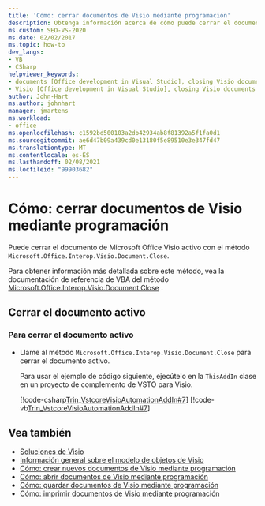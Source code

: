 ```yaml
---
title: 'Cómo: cerrar documentos de Visio mediante programación'
description: Obtenga información acerca de cómo puede cerrar el documento de Visio activo Microsoft Office mediante el Microsoft.Office.Interop.Visio.Document. Método Close.
ms.custom: SEO-VS-2020
ms.date: 02/02/2017
ms.topic: how-to
dev_langs:
- VB
- CSharp
helpviewer_keywords:
- documents [Office development in Visual Studio], closing Visio documents
- Visio [Office development in Visual Studio], closing Visio documents
author: John-Hart
ms.author: johnhart
manager: jmartens
ms.workload:
- office
ms.openlocfilehash: c1592bd500103a2db42934ab8f81392a5f1fa0d1
ms.sourcegitcommit: ae6d47b09a439cd0e13180f5e89510e3e347fd47
ms.translationtype: MT
ms.contentlocale: es-ES
ms.lasthandoff: 02/08/2021
ms.locfileid: "99903682"
---
```

# <a name="how-to-programmatically-close-visio-documents"></a>Cómo: cerrar documentos de Visio mediante programación
  Puede cerrar el documento de Microsoft Office Visio activo con el método `Microsoft.Office.Interop.Visio.Document.Close`.

 Para obtener información más detallada sobre este método, vea la documentación de referencia de VBA del método [Microsoft.Office.Interop.Visio.Document.Close](/office/vba/api/Visio.Document.Close) .

## <a name="close-the-active-document"></a>Cerrar el documento activo

### <a name="to-close-the-active-document"></a>Para cerrar el documento activo

- Llame al método `Microsoft.Office.Interop.Visio.Document.Close` para cerrar el documento activo.

     Para usar el ejemplo de código siguiente, ejecútelo en la `ThisAddIn` clase en un proyecto de complemento de VSTO para Visio.

     [!code-csharp[Trin_VstcoreVisioAutomationAddIn#7](../vsto/codesnippet/CSharp/trin_vstcorevisioautomationaddin/ThisAddIn.cs#7)]
     [!code-vb[Trin_VstcoreVisioAutomationAddIn#7](../vsto/codesnippet/VisualBasic/trin_vstcorevisioautomationaddin/ThisAddIn.vb#7)]

## <a name="see-also"></a>Vea también
- [Soluciones de Visio](../vsto/visio-solutions.md)
- [Información general sobre el modelo de objetos de Visio](../vsto/visio-object-model-overview.md)
- [Cómo: crear nuevos documentos de Visio mediante programación](../vsto/how-to-programmatically-create-new-visio-documents.md)
- [Cómo: abrir documentos de Visio mediante programación](../vsto/how-to-programmatically-open-visio-documents.md)
- [Cómo: guardar documentos de Visio mediante programación](../vsto/how-to-programmatically-save-visio-documents.md)
- [Cómo: imprimir documentos de Visio mediante programación](../vsto/how-to-programmatically-print-visio-documents.md)
